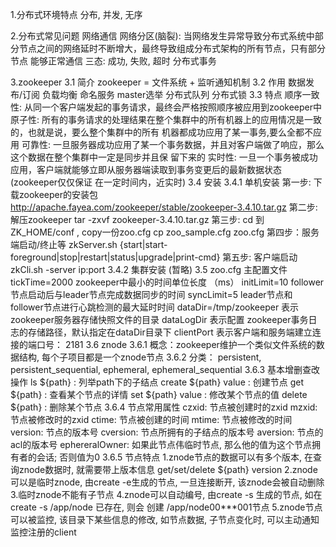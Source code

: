 1.分布式环境特点
    分布, 并发, 无序

2.分布式常见问题
    网络通信
    网络分区(脑裂):
        当网络发生异常导致分布式系统中部分节点之间的网络延时不断增大，最终导致组成分布式架构的所有节点，只有部分节点
        能够正常通信
    三态:
        成功, 失败, 超时
    分布式事务

3.zookeeper 
    3.1 简介
        zookeeper = 文件系统 + 监听通知机制
    3.2 作用
        数据发布/订阅
        负载均衡
        命名服务
        master选举
        分布式队列
        分布式锁
    3.3 特点
        顺序一致性: 从同一个客户端发起的事务请求，最终会严格按照顺序被应用到zookeeper中
        原子性: 所有的事务请求的处理结果在整个集群中的所有机器上的应用情况是一致的，也就是说，要么整个集群中的所有
                机器都成功应用了某一事务,要么全都不应用
        可靠性: 一旦服务器成功应用了某一个事务数据，并且对客户端做了响应，那么这个数据在整个集群中一定是同步并且保
                留下来的
        实时性: 一旦一个事务被成功应用，客户端就能够立即从服务器端读取到事务变更后的最新数据状态(zookeeper仅仅保证
                在一定时间内，近实时)
    3.4 安装
        3.4.1 单机安装
            第一步: 下载zookeeper的安装包
                http://apache.fayea.com/zookeeper/stable/zookeeper-3.4.10.tar.gz
            第二步: 解压zookeeper 
                tar -zxvf zookeeper-3.4.10.tar.gz
            第三步: cd 到 ZK_HOME/conf  , copy一份zoo.cfg
                cp  zoo_sample.cfg  zoo.cfg
            第四步：服务端启动/终止等 
                zkServer.sh {start|start-foreground|stop|restart|status|upgrade|print-cmd}
            第五步: 客户端启动
                zkCli.sh -server  ip:port
        3.4.2 集群安装 (暂略)
    3.5 zoo.cfg 主配置文件
        tickTime=2000  zookeeper中最小的时间单位长度 （ms）
        initLimit=10   follower节点启动后与leader节点完成数据同步的时间
        syncLimit=5    leader节点和follower节点进行心跳检测的最大延时时间
        dataDir=/tmp/zookeeper  表示zookeeper服务器存储快照文件的目录
        dataLogDir     表示配置 zookeeper事务日志的存储路径，默认指定在dataDir目录下
        clientPort     表示客户端和服务端建立连接的端口号： 2181
    3.6 znode
        3.6.1 概念：zookeeper维护一个类似文件系统的数据结构, 每个子项目都是一个znode节点
        3.6.2 分类：
                persistent, persistent_sequential, ephemeral, ephemeral_sequential
        3.6.3 基本增删查改操作
            ls ${path} : 列举path下的子结点
            create ${path} value : 创建节点
            get ${path} : 查看某个节点的详情
            set ${path} value : 修改某个节点的值
            delete ${path} : 删除某个节点
        3.6.4 节点常用属性
            czxid: 节点被创建时的zxid
            mzxid: 节点被修改时的zxid
            ctime: 节点被创建的时间
            mtime: 节点被修改的时间
            version: 节点的版本号
            cversion: 节点所拥有的子结点的版本号
            aversion: 节点的acl的版本号
            ephereralOwner: 如果此节点伟临时节点, 那么他的值为这个节点拥有者的会话; 否则值为0
        3.6.5 节点特点
            1.znode节点的数据可以有多个版本, 在查询znode数据时, 就需要带上版本信息
                get/set/delete ${path} version
            2.znode可以是临时znode, 由create -e生成的节点, 一旦连接断开, 该znode会被自动删除
            3.临时znode不能有子节点
            4.znode可以自动编号, 由create -s 生成的节点, 如在 create -s /app/node 已存在, 则会
                创建 /app/node00***001节点
            5.znode节点可以被监控, 该目录下某些信息的修改, 如节点数据, 子节点变化时, 可以主动通知
                监控注册的client
            
           
            

        
